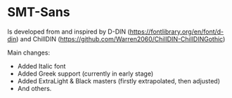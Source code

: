 # SMT-Sans
Is developed from and inspired by D-DIN (https://fontlibrary.org/en/font/d-din) and
ChillDIN (https://github.com/Warren2060/ChillDIN-ChillDINGothic)

Main changes:
- Added Italic font
- Added Greek support (currently in early stage)
- Added ExtraLight & Black masters (firstly extrapolated, then adjusted)
- And others.

